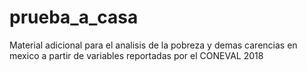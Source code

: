 # prueba_a_casa
Material adicional para el analisis de la pobreza y demas carencias en mexico a partir de variables reportadas por el CONEVAL 2018

